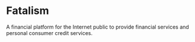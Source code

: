 # Fatalism
A financial platform for the Internet public to provide financial services and personal consumer credit services.
